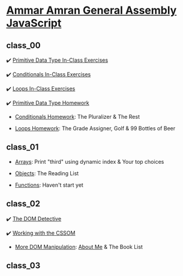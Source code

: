 # [Ammar Amran General Assembly JavaScript](https://github.com/ammr0110/Ammar-Amran-GA-JS)

## class_00
:heavy_check_mark: [Primitive Data Type In-Class Exercises](https://github.com/ammr0110/Ammar-Amran-GA-JS/blob/878bde40544c4da58bc9b5edf7bbf49569a03b21/class_00/Primitive%20Data%20Type%20In-Class%20Exercises.js)

:heavy_check_mark: [Conditionals In-Class Exercises](https://github.com/ammr0110/Ammar-Amran-GA-JS/blob/878bde40544c4da58bc9b5edf7bbf49569a03b21/class_00/Conditionals%20In-Class%20Exercises.js)

:heavy_check_mark: [Loops In-Class Exercises](https://github.com/ammr0110/Ammar-Amran-GA-JS/blob/878bde40544c4da58bc9b5edf7bbf49569a03b21/class_00/Loops%20In-Class%20Exercises.js)

:heavy_check_mark: [Primitive Data Type Homework](https://github.com/ammr0110/Ammar-Amran-GA-JS/blob/878bde40544c4da58bc9b5edf7bbf49569a03b21/class_00/Primitive%20Data%20Type%20Homework.js)

- [Conditionals Homework](https://github.com/ammr0110/Ammar-Amran-GA-JS/blob/878bde40544c4da58bc9b5edf7bbf49569a03b21/class_00/Conditionals%20Homework.js): The Pluralizer & The Rest

- [Loops Homework](https://github.com/ammr0110/Ammar-Amran-GA-JS/blob/878bde40544c4da58bc9b5edf7bbf49569a03b21/class_00/Loops%20Homework.js): The Grade Assigner, Golf & 99 Bottles of Beer

## class_01
- [Arrays](https://github.com/ammr0110/Ammar-Amran-GA-JS/blob/878bde40544c4da58bc9b5edf7bbf49569a03b21/class_01/Arrays.js): Print "third" using dynamic index & Your top choices

- [Objects](https://github.com/ammr0110/Ammar-Amran-GA-JS/blob/878bde40544c4da58bc9b5edf7bbf49569a03b21/class_01/Objects.js): The Reading List

- [Functions](https://github.com/ammr0110/Ammar-Amran-GA-JS/blob/878bde40544c4da58bc9b5edf7bbf49569a03b21/class_01/Functions.js): Haven't start yet

## class_02
:heavy_check_mark: [The DOM Detective](https://github.com/ammr0110/Ammar-Amran-GA-JS/blob/878bde40544c4da58bc9b5edf7bbf49569a03b21/class_02/The%20DOM%20Detective.js)

:heavy_check_mark: [Working with the CSSOM](https://github.com/ammr0110/Ammar-Amran-GA-JS/blob/878bde40544c4da58bc9b5edf7bbf49569a03b21/class_02/Working%20with%20the%20CSSOM.js)

- [More DOM Manipulation](https://github.com/ammr0110/Ammar-Amran-GA-JS/blob/878bde40544c4da58bc9b5edf7bbf49569a03b21/class_02/More%20DOM%20Manipulation.md): [About Me](https://ammr0110.github.io/Ammar-Amran-GA-JS/class_02/aboutme.html) & The Book List

## class_03
